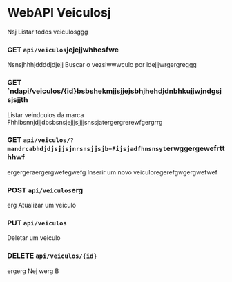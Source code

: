 # WebAPI Veiculosj
 Nsj
Listar todos veiculosggg
### GET `api/veiculos`jejejjwhhesfwe
Nsnsjhhhjddddjdjejj
Buscar o vezsiwwwculo por idejjjwrgergreggg
### GET `ndapi/veiculos/{id}bsbshekmjjsjjejsbhjhehdjdnbhkujjwjndgsjsjsjjth
Listar veindculos da marca Fhhibsnnjdjjdbsbsnsjejjjsjjjjsnssjatergergrerewfgergrrg
### GET `api/veiculos/?mandrcabhdjdjsjjsjnrsnsjjsjb=Fijsjadfhnsnsyt`erwggergewefrtthhwf
ergergeraergergwefegwefg
Inserir um novo veiculoregerefgwgergwefwef
### POST `api/veiculos`erg
erg
Atualizar um veiculo
### PUT `api/veiculos`

Deletar um veiculo
### DELETE `api/veiculos/{id}`
ergerg
Nej
werg
B
